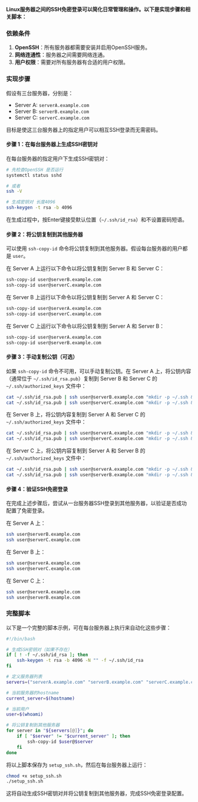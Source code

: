**Linux服务器之间的SSH免密登录可以简化日常管理和操作。以下是实现步骤和相关脚本：**

### 依赖条件
1. **OpenSSH**：所有服务器都需要安装并启用OpenSSH服务。
2. **网络连通性**：服务器之间需要网络连通。
3. **用户权限**：需要对所有服务器有合适的用户权限。

### 实现步骤

假设有三台服务器，分别是：

* Server A: `serverA.example.com`
* Server B: `serverB.example.com`
* Server C: `serverC.example.com`

目标是使这三台服务器上的指定用户可以相互SSH登录而无需密码。

#### 步骤 1：在每台服务器上生成SSH密钥对

在每台服务器的指定用户下生成SSH密钥对：

```bash
# 先检查OpenSSH 是否运行
systemctl status sshd

# 或者
ssh -V

# 生成密钥对 长度4096
ssh-keygen -t rsa -b 4096
```
在生成过程中，按Enter键接受默认位置（`~/.ssh/id_rsa`）和不设置密码短语。

#### 步骤 2：将公钥复制到其他服务器
可以使用 `ssh-copy-id` 命令将公钥复制到其他服务器。假设每台服务器的用户都是 `user`。

在 Server A 上运行以下命令以将公钥复制到 Server B 和 Server C：

```bash
ssh-copy-id user@serverB.example.com
ssh-copy-id user@serverC.example.com
```
在 Server B 上运行以下命令以将公钥复制到 Server A 和 Server C：

```bash
ssh-copy-id user@serverA.example.com
ssh-copy-id user@serverC.example.com
```
在 Server C 上运行以下命令以将公钥复制到 Server A 和 Server B：

```bash
ssh-copy-id user@serverA.example.com
ssh-copy-id user@serverB.example.com
```
#### 步骤 3：手动复制公钥（可选）
如果 `ssh-copy-id` 命令不可用，可以手动复制公钥。在 Server A 上，将公钥内容（通常位于 `~/.ssh/id_rsa.pub`）复制到 Server B 和 Server C 的 `~/.ssh/authorized_keys` 文件中：

```bash
cat ~/.ssh/id_rsa.pub | ssh user@serverB.example.com "mkdir -p ~/.ssh && cat >> ~/.ssh/authorized_keys"
cat ~/.ssh/id_rsa.pub | ssh user@serverC.example.com "mkdir -p ~/.ssh && cat >> ~/.ssh/authorized_keys"
```
在 Server B 上，将公钥内容复制到 Server A 和 Server C 的 `~/.ssh/authorized_keys` 文件中：

```bash
cat ~/.ssh/id_rsa.pub | ssh user@serverA.example.com "mkdir -p ~/.ssh && cat >> ~/.ssh/authorized_keys"
cat ~/.ssh/id_rsa.pub | ssh user@serverC.example.com "mkdir -p ~/.ssh && cat >> ~/.ssh/authorized_keys"
```
在 Server C 上，将公钥内容复制到 Server A 和 Server B 的 `~/.ssh/authorized_keys` 文件中：

```bash
cat ~/.ssh/id_rsa.pub | ssh user@serverA.example.com "mkdir -p ~/.ssh && cat >> ~/.ssh/authorized_keys"
cat ~/.ssh/id_rsa.pub | ssh user@serverB.example.com "mkdir -p ~/.ssh && cat >> ~/.ssh/authorized_keys"
```
#### 步骤 4：验证SSH免密登录
在完成上述步骤后，尝试从一台服务器SSH登录到其他服务器，以验证是否成功配置了免密登录。

在 Server A 上：

```bash
ssh user@serverB.example.com
ssh user@serverC.example.com
```
在 Server B 上：

```bash
ssh user@serverA.example.com
ssh user@serverC.example.com
```
在 Server C 上：

```bash
ssh user@serverA.example.com
ssh user@serverB.example.com
```
### 完整脚本
以下是一个完整的脚本示例，可在每台服务器上执行来自动化这些步骤：

```bash
#!/bin/bash

# 生成SSH密钥对（如果不存在）
if [ ! -f ~/.ssh/id_rsa ]; then
    ssh-keygen -t rsa -b 4096 -N "" -f ~/.ssh/id_rsa
fi

# 定义服务器列表
servers=("serverA.example.com" "serverB.example.com" "serverC.example.com")

# 当前服务器的hostname
current_server=$(hostname)

# 当前用户
user=$(whoami)

# 将公钥复制到其他服务器
for server in "${servers[@]}"; do
    if [ "$server" != "$current_server" ]; then
        ssh-copy-id $user@$server
    fi
done
```
将以上脚本保存为 `setup_ssh.sh`，然后在每台服务器上运行：

```bash
chmod +x setup_ssh.sh
./setup_ssh.sh
```
这将自动生成SSH密钥对并将公钥复制到其他服务器，完成SSH免密登录配置。